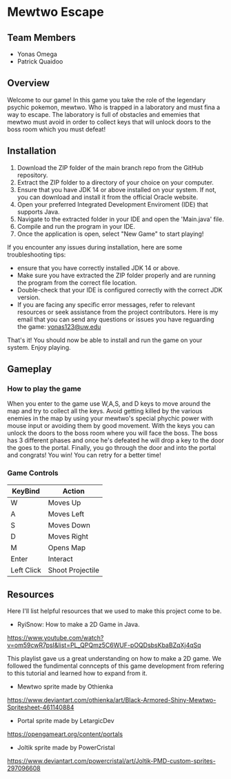 # Mewtwo Escape

## Team Members
* Yonas Omega
* Patrick Quaidoo

## Overview
Welcome to our game! In this game you take the role of the legendary psychic pokemon, mewtwo. Who is trapped in a laboratory and must fina a way to escape. The laboratory is full of obstacles and ememies that mewtwo must avoid in order to collect keys that will unlock doors to the boss room which you must defeat!

## Installation
1. Download the ZIP folder of the main branch repo from the GitHub repository.
2. Extract the ZIP folder to a directory of your choice on your computer.
3. Ensure that you have JDK 14 or above installed on your system. If not, you can download and install it from the official Oracle website.
4. Open your preferred Integrated Development Enviroment (IDE) that supports Java.
5. Navigate to the extracted folder in your IDE and open the 'Main.java' file.
6. Compile and run the program in your IDE.
7. Once the application is open, select "New Game" to start playing!

If you encounter any issues during installation, here are some troubleshooting tips:

* ensure that you have correctly installed JDK 14 or above.
* Make sure you have extracted the ZIP folder properly and are running the program from the correct file location.
* Double-check that your IDE is configured correctly with the correct JDK version.
* If you are facing any specific error messages, refer to relevant resources or seek assistance from the project contributors. Here is my email that you can send any questions or issues you have reguarding the game: yonas123@uw.edu

That's it! You should now be able to install and run the game on your system. Enjoy playing.

## Gameplay

### How to play the game
When you enter to the game use W,A,S, and D keys to move around the map and try to collect all the keys. Avoid getting killed by the various enemies in the map by using your mewtwo's special phychic power with mouse input or avoiding them by good movement. With the keys you can unlock the doors to the boss room where you will face the boss. The boss has 3 different phases and once he's defeated he will drop a key to the door the goes to the portal. Finally, you go through the door and into the portal and congrats! You win! You can retry for a better time!

### Game Controls
| KeyBind  | Action |
| ------------- | ------------- |
| W  | Moves Up  |
| A  | Moves Left |
| S  | Moves Down  |
| D  | Moves Right  |
| M  | Opens Map  |
| Enter  | Interact  |
| Left Click  | Shoot Projectile  |

## Resources
Here I'll list helpful resources that we used to make this project come to be.
* RyiSnow: How to make a 2D Game in Java.

https://www.youtube.com/watch?v=om59cwR7psI&list=PL_QPQmz5C6WUF-pOQDsbsKbaBZqXj4qSq

This playlist gave us a great understanding on how to make a 2D game. We followed the fundimental conncepts of this game development from refering to this tutorial and learned how to expand from it.
* Mewtwo sprite made by Othienka

https://www.deviantart.com/othienka/art/Black-Armored-Shiny-Mewtwo-Spritesheet-461140884

* Portal sprite made by LetargicDev

https://opengameart.org/content/portals

* Joltik sprite made by PowerCristal

https://www.deviantart.com/powercristal/art/Joltik-PMD-custom-sprites-297096608

